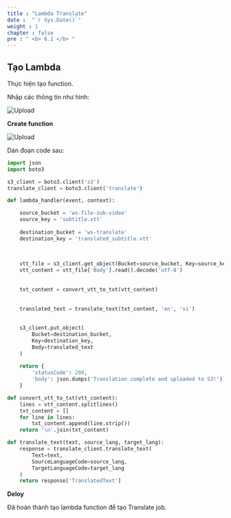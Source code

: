 ```yaml
---
title : "Lambda Translate"
date :  "`r Sys.Date()`" 
weight : 1 
chapter : false
pre : " <b> 6.1 </b> "
---
```



## Tạo Lambda

Thực hiện tạo function.

Nhập các thông tin như hình:

![Upload](/images/6.translate/n.png)

**Create function**

![Upload](/images/6.translate/n1.png)

Dán đoạn code sau:

```python
import json
import boto3

s3_client = boto3.client('s3')
translate_client = boto3.client('translate')

def lambda_handler(event, context):

    source_bucket = 'ws-file-sub-video'
    source_key = 'subtitle.vtt'
    
    destination_bucket = 'ws-translate'
    destination_key = 'translated_subtitle.vtt'
    

    
    vtt_file = s3_client.get_object(Bucket=source_bucket, Key=source_key)
    vtt_content = vtt_file['Body'].read().decode('utf-8')
    
    
    txt_content = convert_vtt_to_txt(vtt_content)
    
    
    translated_text = translate_text(txt_content, 'en', 'vi')
    
    
    s3_client.put_object(
        Bucket=destination_bucket, 
        Key=destination_key, 
        Body=translated_text
    )
    
    return {
        'statusCode': 200,
        'body': json.dumps('Translation complete and uploaded to S3!')
    }

def convert_vtt_to_txt(vtt_content):
    lines = vtt_content.splitlines()
    txt_content = []
    for line in lines:
        txt_content.append(line.strip())
    return '\n'.join(txt_content)

def translate_text(text, source_lang, target_lang):
    response = translate_client.translate_text(
        Text=text,
        SourceLanguageCode=source_lang,
        TargetLanguageCode=target_lang
    )
    return response['TranslatedText']
```

**Deloy**


Đã hoàn thành tạo lambda function để tạo Translate job.
